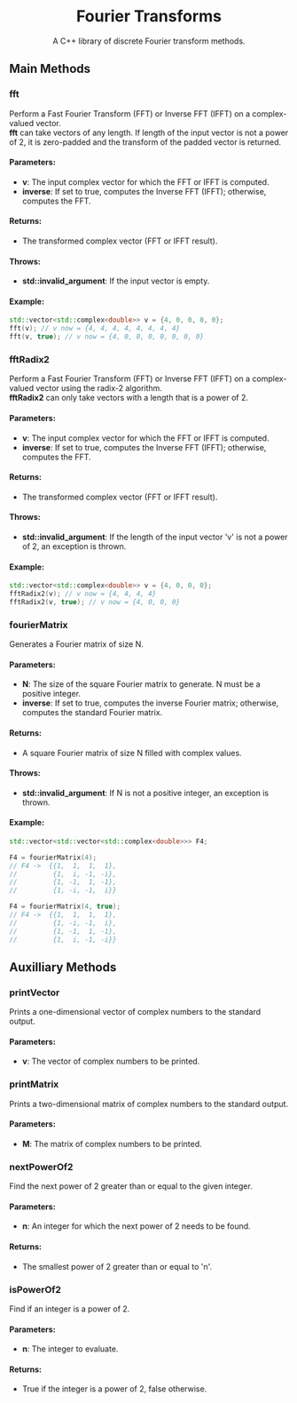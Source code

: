 <h1 align="center">Fourier Transforms</h1>
<p align="center">A C++ library of discrete Fourier transform methods.</p>

## Main Methods

### **fft**

Perform a Fast Fourier Transform (FFT) or Inverse FFT (IFFT) on a complex-valued vector. </br>
**fft** can take vectors of any length. If length of the input vector is not a power of 2, it is zero-padded and the transform of the padded vector is returned.

#### Parameters:
 * **v**: The input complex vector for which the FFT or IFFT is computed.
 * **inverse**: If set to true, computes the Inverse FFT (IFFT); otherwise, computes the FFT.

#### Returns:
 * The transformed complex vector (FFT or IFFT result).

#### Throws:
 * **std::invalid_argument**: If the input vector is empty.

#### Example:
```c++
std::vector<std::complex<double>> v = {4, 0, 0, 0, 0};
fft(v); // v now = {4, 4, 4, 4, 4, 4, 4, 4}
fft(v, true); // v now = {4, 0, 0, 0, 0, 0, 0, 0}
```

### **fftRadix2**

Perform a Fast Fourier Transform (FFT) or Inverse FFT (IFFT) on a complex-valued vector using the radix-2 algorithm. </br>
**fftRadix2** can only take vectors with a length that is a power of 2.

#### Parameters:
 * **v**: The input complex vector for which the FFT or IFFT is computed.
 * **inverse**: If set to true, computes the Inverse FFT (IFFT); otherwise, computes the FFT.

#### Returns:
 * The transformed complex vector (FFT or IFFT result).

#### Throws:
 * **std::invalid_argument**: If the length of the input vector 'v' is not a power of 2, an exception is thrown.

#### Example:
```c++
std::vector<std::complex<double>> v = {4, 0, 0, 0};
fftRadix2(v); // v now = {4, 4, 4, 4}
fftRadix2(v, true); // v now = {4, 0, 0, 0}
```

### **fourierMatrix**

Generates a Fourier matrix of size N.

#### Parameters:
 * **N**: The size of the square Fourier matrix to generate. N must be a positive integer.
 * **inverse**: If set to true, computes the inverse Fourier matrix; otherwise, computes the standard Fourier matrix.

#### Returns:
 * A square Fourier matrix of size N filled with complex values.

#### Throws:
 * **std::invalid_argument**: If N is not a positive integer, an exception is thrown.

#### Example:
```c++
std::vector<std::vector<std::complex<double>>> F4;

F4 = fourierMatrix(4);
// F4 ->  {{1,  1,  1,  1},
//         {1,  i, -1, -i},
//         {1, -1,  1, -1},
//         {1, -i, -1,  i}}

F4 = fourierMatrix(4, true);
// F4 ->  {{1,  1,  1,  1},
//         {1, -i, -1,  i},
//         {1, -1,  1, -1},
//         {1,  i, -1, -i}}
```

## Auxilliary Methods

### **printVector**

Prints a one-dimensional vector of complex numbers to the standard output.

#### Parameters:
 * **v**: The vector of complex numbers to be printed.

### **printMatrix**

Prints a two-dimensional matrix of complex numbers to the standard output.

#### Parameters:
 * **M**: The matrix of complex numbers to be printed.

### **nextPowerOf2**

Find the next power of 2 greater than or equal to the given integer.

#### Parameters:
 * **n**: An integer for which the next power of 2 needs to be found.

#### Returns:
 * The smallest power of 2 greater than or equal to 'n'.

### isPowerOf2

Find if an integer is a power of 2.

#### Parameters:
 * **n**: The integer to evaluate.

#### Returns:
 * True if the integer is a power of 2, false otherwise.
